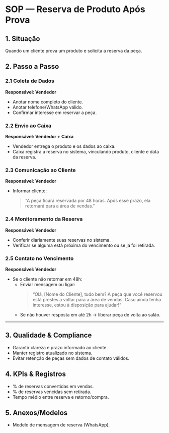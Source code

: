 # SOP — Reserva de Produto Após Prova

## 1. Situação
Quando um cliente prova um produto e solicita a reserva da peça.

## 2. Passo a Passo

### 2.1 Coleta de Dados
**Responsável: Vendedor**
- Anotar nome completo do cliente.
- Anotar telefone/WhatsApp válido.
- Confirmar interesse em reservar a peça.

### 2.2 Envio ao Caixa
**Responsável: Vendedor + Caixa**
- Vendedor entrega o produto e os dados ao caixa.
- Caixa registra a reserva no sistema, vinculando produto, cliente e data da reserva.

### 2.3 Comunicação ao Cliente
**Responsável: Vendedor**
- Informar cliente:  
  > “A peça ficará reservada por 48 horas. Após esse prazo, ela retornará para a área de vendas.”

### 2.4 Monitoramento da Reserva
**Responsável: Vendedor**
- Conferir diariamente suas reservas no sistema.  
- Verificar se alguma está próxima do vencimento ou se já foi retirada.

### 2.5 Contato no Vencimento
**Responsável: Vendedor**
- Se o cliente não retornar em 48h:
  - Enviar mensagem ou ligar:  
    > “Olá, [Nome do Cliente], tudo bem? A peça que você reservou está prestes a voltar para a área de vendas. Caso ainda tenha interesse, estou à disposição para ajudar!”
  - Se não houver resposta em até 2h → liberar peça de volta ao salão.

---

## 3. Qualidade & Compliance
- Garantir clareza e prazo informado ao cliente.  
- Manter registro atualizado no sistema.  
- Evitar retenção de peças sem dados de contato válidos.  

## 4. KPIs & Registros
- % de reservas convertidas em vendas.  
- % de reservas vencidas sem retirada.  
- Tempo médio entre reserva e retorno/compra.  

## 5. Anexos/Modelos
- Modelo de mensagem de reserva (WhatsApp).  
